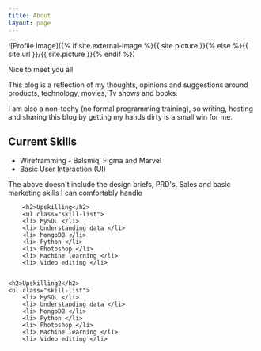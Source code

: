 ```yaml
---
title: About
layout: page
---
```

![Profile Image]({% if site.external-image %}{{ site.picture }}{% else %}{{ site.url }}/{{ site.picture }}{% endif %})

<p>Nice to meet you all</p>

<p>This blog is a reflection of my thoughts, opinions and suggestions around products, technology, movies, Tv shows and books.</p>

<p> I am also a non-techy (no formal programming training), so writing, hosting and sharing this blog by getting my hands dirty is a small win for me.</p>

<h2>Current Skills</h2>

<ul class="skill-list">      
	<li> Wireframming - Balsmiq, Figma and Marvel</li>
	<li> Basic User Interaction (UI)</li>
</ul>

<p> The above doesn't include the design briefs, PRD's, Sales and basic marketing skills I can comfortably handle </p>


		<h2>Upskilling</h2>
		<ul class="skill-list">
		<li> MySQL </li>
		<li> Understanding data </li>
		<li> MongoDB </li>
		<li> Python </li>
		<li> Photoshop </li>
		<li> Machine learning </li>
		<li> Video editing </li>


	<h2>Upskilling2</h2>
	<ul class="skill-list">
		<li> MySQL </li>
		<li> Understanding data </li>
		<li> MongoDB </li>
		<li> Python </li>
		<li> Photoshop </li>
		<li> Machine learning </li>
		<li> Video editing </li>
